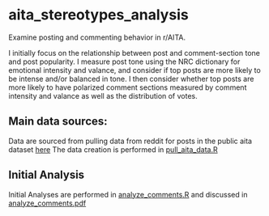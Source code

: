 # aita_stereotypes_analysis
Examine posting and commenting behavior in r/AITA. 

I initially focus on the relationship between post and comment-section tone and post popularity. I measure post tone using the NRC dictionary for emotional intensity and valance, and consider if top posts are more likely to be intense and/or balanced in tone. I then consider whether top posts are more likely to have polarized comment sections measured by comment intensity and valance as well as the distribution of votes. 

## Main data sources: 
Data are sourced from pulling data from reddit for posts in the public aita dataset [here](https://github.com/iterative/aita_dataset)
The data creation is performed in [pull_aita_data.R](https://github.com/pkress/aita_stereotypes_analysis/blob/main/pull_aita_data.R)



## Initial Analysis

Initial Analyses are performed in [analyze_comments.R](https://github.com/pkress/aita_stereotypes_analysis/blob/main/analyze_comments.R) and discussed in [analyze_comments.pdf](https://github.com/pkress/aita_stereotypes_analysis/blob/main/analyze_comments.pdf)
